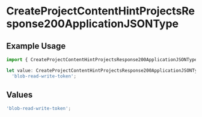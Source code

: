 # CreateProjectContentHintProjectsResponse200ApplicationJSONType

## Example Usage

```typescript
import { CreateProjectContentHintProjectsResponse200ApplicationJSONType } from '@vercel/client/models/operations';

let value: CreateProjectContentHintProjectsResponse200ApplicationJSONType =
  'blob-read-write-token';
```

## Values

```typescript
'blob-read-write-token';
```

